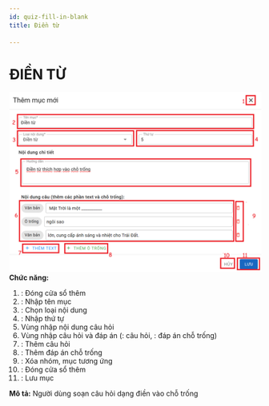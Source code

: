 ```yaml
---
id: quiz-fill-in-blank
title: Điền từ

---
```


# ĐIỀN TỪ
![](../../../static/img/soan-hoc-lieu-so/quiz-fill-in-blank/dien.png)
__Chức năng:__ 
1. <img src="/docs-lms/img/chung/dong.png" alt="" width="30" />: Đóng cửa sổ thêm
2. <img src="/docs-lms/img/chung/ten-muc.png" alt="" width="80" />: Nhập tên mục
3. <img src="/docs-lms/img/soan-hoc-lieu-so/quiz-fill-in-blank/loai.png" alt="" width="90" />: Chọn loại nội dung
4. <img src="/docs-lms/img/chung/thu-tu.png" alt="" width="60" />: Nhập thứ tự
5. Vùng nhập nội dung câu hỏi
6. Vùng nhập câu hỏi và đáp án (<img src="/docs-lms/img/soan-hoc-lieu-so/quiz-fill-in-blank/vb.png" alt="" width="70" />: câu hỏi, <img src="/docs-lms/img/soan-hoc-lieu-so/quiz-fill-in-blank/ot.png" alt="" width="70" />: đáp án chỗ trống)
7. <img src="/docs-lms/img/soan-hoc-lieu-so/quiz-fill-in-blank/them.png" alt="" width="130" />: Thêm câu hỏi
8. <img src="/docs-lms/img/soan-hoc-lieu-so/quiz-fill-in-blank/them-o.png" alt="" width="130" />: Thêm đáp án chỗ trống
19. <img src="/docs-lms/img/chung/xoa.png" alt="" width="30" />: Xóa nhóm, mục tương ứng
10. <img src="/docs-lms/img/chung/huy.png" alt="" width="40" />: Đóng cửa sổ thêm
11. <img src="/docs-lms/img/chung/luu.png" alt="" width="50" />: Lưu mục  

__Mô tả:__ Người dùng soạn câu hỏi dạng điền vào chỗ trống
